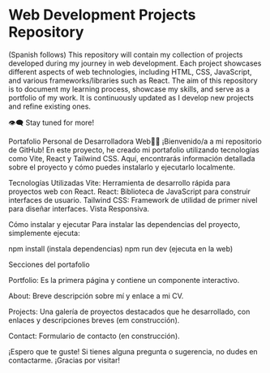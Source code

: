 # Web Development Projects Repository
(Spanish follows)
This repository will contain my collection of projects developed during my journey in web development. Each project showcases different aspects of web technologies, including HTML, CSS, JavaScript, and various frameworks/libraries such as React. 
The aim of this repository is to document my learning process, showcase my skills, and serve as a portfolio of my work.
It is continuously updated as I develop new projects and refine existing ones. 

👁‍🗨 Stay tuned for more!


Portafolio Personal de Desarrolladora Web👩‍💻
¡Bienvenido/a a mi repositorio de GitHub! En este proyecto, he creado mi portafolio utilizando tecnologías como Vite, React y Tailwind CSS. Aquí, encontrarás información detallada sobre el proyecto y cómo puedes instalarlo y ejecutarlo localmente.

Tecnologías Utilizadas
Vite: Herramienta de desarrollo rápida para proyectos web con React.
React: Biblioteca de JavaScript para construir interfaces de usuario.
Tailwind CSS: Framework de utilidad de primer nivel para diseñar interfaces. Vista Responsiva.

Cómo instalar y ejecutar
Para instalar las dependencias del proyecto, simplemente ejecuta:

npm install (instala dependencias)
npm run dev (ejecuta en la web)

Secciones del portafolio

Portfolio: Es la primera página y contiene un componente interactivo.

About: Breve descripción sobre mí y enlace a mi CV.

Projects: Una galería de proyectos destacados que he desarrollado, con enlaces y descripciones breves (em construcción).

Contact: Formulario de contacto (en construcción).

¡Espero que te guste! Si tienes alguna pregunta o sugerencia, no dudes en contactarme. ¡Gracias por visitar!
